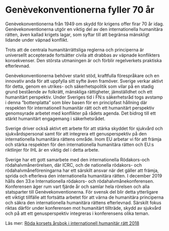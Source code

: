 # Genèvekonventionerna fyller 70 år

Genèvekonventionerna från 1949 om skydd för krigens offer firar 70 år idag. Genèvekonventionerna utgör en viktig del av den internationella humanitära rätten, även kallad krigets lagar, som syftar till att begränsa mänskligt lidande under väpnad konflikt.

Trots att de centrala humanitärrättsliga reglerna och principerna är universellt accepterade fortsätter civila att drabbas av väpnade konflikters konsekvenser. Den största utmaningen är och förblir regelverkets praktiska efterlevnad.

Genèvekonventionerna behöver starkt stöd, kraftfulla förespråkare och en innovativ anda för att uppfylla sitt syfte även framöver. Sverige verkar aktivt för detta, genom en utrikes- och säkerhetspolitik som vilar på en stadig grund bestående av folkrätt, mänskliga rättigheter, jämställdhet och ett humanitärt perspektiv. Under Sveriges tid i FN:s säkerhetsråd togs avstamp i denna ”bottenplatta” som blev basen för en principfast hållning där respekten för internationell humanitär rätt och ett humanitärt perspektiv genomsyrade arbetet med konflikter på rådets agenda. Det bidrog till ett stärkt humanitärt engagemang i säkerhetsrådet.

Sverige driver också aktivt ett arbete för att stärka skyddet för sjukvård och sjukvårdspersonal samt för att integrera ett genusperspektiv på den internationella humanitära rättens område. Inom EU arbetar vi för att främja och stärka respekten för den internationella humanitära rätten och EU:s riktlinjer för IHL är en viktig del i detta arbete.

Sverige har ett gott samarbete med den internationella Rödakors-och rödahalvmånerörelsen, där ICRC, och de nationella rödakors- och rödahalvmåneföreningarna har ett särskilt ansvar när det gäller att främja, sprida och efterleva den internationella humanitära rätten. I december 2019 hålls den 33:e Internationella rödakors- och rödahalvmånekonferensen. Konferensen äger rum vart fjärde år och samlar hela rörelsen och alla statsparter till Genèvekonventionerna. För svensk del blir detta ytterligare ett viktigt tillfälle att fortsätta arbetet för att värna de humanitära principerna och säkra den internationella humanitära rättens efterlevnad. Särskilt fokus riktas därför under konferensen mot humanitärt tillträde, skydd av sjukvård och på att ett genusperspektiv integreras i konferensens olika teman.

Läs mer: [Röda korsets årsbok i internationell humanitär rätt 2018](https://www.rodakorset.se/globalassets/rodakorset.se/dokument/krigets-lagar/srk-arsbok-i-internationell-humanitar-ratt-2018.pdf "https://www.rodakorset.se/globalassets/rodakorset.se/dokument/krigets-lagar/srk-arsbok-i-internationell-humanitar-ratt-2018.pdf")
